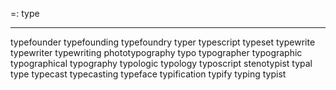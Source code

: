 =: type

---
typefounder
typefounding
typefoundry
typer
typescript
typeset
typewrite
typewriter
typewriting
phototypography
typo
typographer
typographic
typographical
typography
typologic
typology
typoscript
stenotypist
typal
type
typecast
typecasting
typeface
typification
typify
typing
typist

